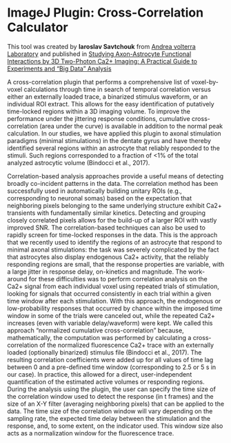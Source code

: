 # ImageJ Plugin: Cross-Correlation Calculator

This tool was created by **Iaroslav Savtchouk** from [Andrea volterra Laboratory](https://wwwfbm.unil.ch/dnf/group/glia-an-active-synaptic-partner/member/volterra-andrea-volterra) and published in [Studying Axon-Astrocyte Functional Interactions by 3D Two-Photon Ca2+ Imaging: A Practical Guide to Experiments and “Big Data” Analysis](https://www.frontiersin.org/articles/10.3389/fncel.2018.00098/full)

A cross-correlation plugin that performs a comprehensive list of voxel-by-voxel calculations through time in search of temporal correlation versus either an externally loaded trace, a binarized stimulus waveform, or an individual ROI extract. This allows for the easy identification of putatively time-locked regions within a 3D imaging volume. To improve the performance under the jittering response conditions, cumulative cross-correlation (area under the curve) is available in addition to the normal peak calculation. In our studies, we have applied this plugin to axonal stimulation paradigms (minimal stimulations) in the dentate gyrus and have thereby identified several regions within an astrocyte that reliably responded to the stimuli. Such regions corresponded to a fraction of <1% of the total analyzed astrocytic volume (Bindocci et al., 2017).


[](img/fncel-12-00098-g007.jpg)

Correlation-based analysis approaches provide a useful means of detecting broadly co-incident patterns in the data. The correlation method has been successfully used in automatically building unitary ROIs (e.g., corresponding to neuronal somas) based on the expectation that neighboring pixels belonging to the same underlying structure exhibit Ca2+ transients with fundamentally similar kinetics. Detecting and grouping closely correlated pixels allows for the build-up of a larger ROI with vastly improved SNR. The correlation-based techniques can also be used to rapidly screen for time-locked responses in the data. This is the approach that we recently used to identify the regions of an astrocyte that respond to minimal axonal stimulations: the task was severely complicated by the fact that astrocytes also display endogenous Ca2+ activity, that the reliably responding regions are small, that the response properties are variable, with a large jitter in response delay, on-kinetics and magnitude. The work-around for these difficulties was to perform correlation analysis on the Ca2+ signal from each individual voxel using repeated trials of stimulation, looking for signals that occurred consistently in each trial within a given time window after each stimulation. With this approach, the endogenous or low-probability responses that occurred by chance within the imposed time window in some of the trials were canceled out, while the repeated Ca2+ increases (even with variable delay/waveform) were kept. We called this approach “normalized cumulative cross-correlation” because, mathematically, the computation was performed by calculating a cross-correlation of the normalized fluorescence Ca2+ trace with an externally loaded (optionally binarized) stimulus file (Bindocci et al., 2017). The resulting correlation coefficients were added up for all values of time lag between 0 and a pre-defined time window (corresponding to 2.5 or 5 s in our case). In practice, this allowed for a direct, user-independent quantification of the estimated active volumes or responding regions. During the analysis using the plugin, the user can specify the time size of the correlation window used to detect the response (in t frames) and the size of an X-Y filter (averaging neighboring pixels) that can be applied to the data. The time size of the correlation window will vary depending on the sampling rate, the expected time delay between the stimulation and the response, and, to some extent, on the indicator used. This window size also acts as a normalization window for the fluorescence trace.

